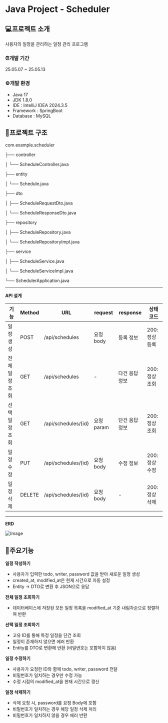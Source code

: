 # Java Project - Scheduler

## 💻프로젝트 소개
사용자의 일정을 관리하는 일정 관리 프로그램

### ⏰개발 기간
25.05.07 ~ 25.05.13

### ⚙️개발 환경
* Java 17
* JDK 1.8.0
* IDE : IntelliJ IDEA 2024.3.5
* Framework : SpringBoot
* Database : MySQL

## 📄프로젝트 구조
com.example.scheduler

├── controller

│   └── ScheduleController.java

├── entity

│   └── Schedule.java

├── dto

│   ├── ScheduleRequestDto.java

│   └── ScheduleResponseDto.java

├── repository

│   ├── ScheduleRepository.java

│   └── ScheduleRepositoryImpl.java

├── service

│   ├── ScheduleService.java

│   └── ScheduleServiceImpl.java

└── SchedulerApplication.java

---
**API 설계**

| 기능 | Method | URL | request  | response | 상태코드 |
| --- | --- | --- |----------| --- | --- |
| 일정 생성 | POST   | /api/schedules | 요청 body  | 등록 정보 | 200: 정상등록 |
| 전체 일정 조회 | GET   | /api/schedules | -        | 다건 응답 정보 | 200: 정상조회 |
| 선택 일정 조회 | GET  | 	/api/schedules/{id} | 요청 param | 단건 응답 정보 | 200: 정상조회 |
| 일정 수정 | PUT   | 	/api/schedules/{id} | 요청 body  | 수정 정보 | 200: 정상수정 |
| 일정 삭제 | DELETE   | 	/api/schedules/{id} | 요청 body  | - | 200: 정상삭제 |

---
**ERD**

![Image](https://github.com/user-attachments/assets/fe217100-6b4a-4e46-9957-31537b5c81a5)

## 📌주요기능
**일정 작성하기**
* 사용자가 입력한 todo, writer, password 값을 받아 새로운 일정 생성 
* created_at, modified_at은 현재 시간으로 자동 설정 
* Entity → DTO로 변환 후 JSON으로 응답

**전체 일정 조회하기**
* 데이터베이스에 저장된 모든 일정 목록을 modified_at 기준 내림차순으로 정렬하여 반환

**선택 일정 조회하기**
* 고유 ID를 통해 특정 일정을 단건 조회 
* 일정이 존재하지 않으면 에러 반환 
* Entity를 DTO로 변환해 반환 (비밀번호는 포함하지 않음)

**일정 수정하기**
* 사용자가 요청한 ID와 함께 todo, writer, password 전달 
* 비밀번호가 일치하는 경우만 수정 가능 
* 수정 시점의 modified_at을 현재 시간으로 갱신

**일정 삭제하기**
* 삭제 요청 시, password를 요청 Body에 포함 
* 비밀번호가 일치하는 경우 해당 일정 삭제 처리
* 비밀번호가 일치하지 않을 경우 에러 반환
